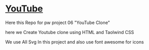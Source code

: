 # [YouTube](https://chandrashekhar080.github.io/app_YouTube/)
Here this Repo for pw project 06 "YouTube Clone" 

here we Create Youtube clone using HTML and Taolwind CSS 

We use All Svg In this project and also use font awesome for icons
